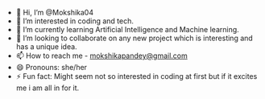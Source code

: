 - 👋 Hi, I’m @Mokshika04
- 👀 I’m interested in coding and tech.
- 🌱 I’m currently learning Artificial Intelligence and Machine learning.
- 💞️ I’m looking to collaborate on any new project which is interesting and has a unique idea.
- 📫 How to reach me - mokshikapandey@gmail.com
- 😄 Pronouns: she/her
- ⚡ Fun fact: Might seem not so interested in coding at first but if it excites me i am all in for it.

<!---
Mokshika04/Mokshika04 is a ✨ special ✨ repository because its `README.md` (this file) appears on your GitHub profile.
You can click the Preview link to take a look at your changes.
--->
